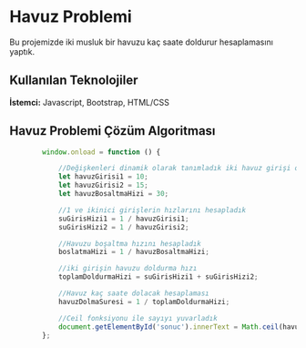 # Havuz Problemi
Bu projemizde iki musluk bir havuzu kaç saate doldurur hesaplamasını yaptık.


## Kullanılan Teknolojiler

**İstemci:** Javascript, Bootstrap, HTML/CSS


  
## Havuz Problemi Çözüm Algoritması

```javascript
        window.onload = function () {

            //Değişkenleri dinamik olarak tanımladık iki havuz girişi oldugunu var saydık
            let havuzGirisi1 = 10;
            let havuzGirisi2 = 15;
            let havuzBosaltmaHizi = 30;

            //1 ve ikinici girişlerin hızlarını hesapladık
            suGirisHizi1 = 1 / havuzGirisi1;
            suGirisHizi2 = 1 / havuzGirisi2;

            //Havuzu boşaltma hızını hesapladık
            boslatmaHizi = 1 / havuzBosaltmaHizi;

            //iki girişin havuzu doldurma hızı
            toplamDoldurmaHizi = suGirisHizi1 + suGirisHizi2;

            //Havuz kaç saate dolacak hesaplaması
            havuzDolmaSuresi = 1 / toplamDoldurmaHizi;

            //Ceil fonksiyonu ile sayıyı yuvarladık
            document.getElementById('sonuc').innerText = Math.ceil(havuzDolmaSuresi) + ' saate';
        };
```